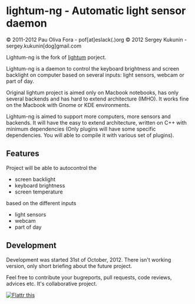 lightum-ng - Automatic light sensor daemon
===============================================

&copy; 2011-2012 Pau Oliva Fora - pof[at]eslack(.)org
&copy; 2012 Sergey Kukunin - sergey.kukunin[dog]gmail.com

Lightum-ng is the fork of [lightum](https://github.com/poliva/lightum) porject.

Lightum-ng is a daemon to control the keyboard brightness and screen backlight on computer based on several inputs: light sensors, webcam or part of day.

Original lightum project is aimed only on Macbook notebooks, has only several backends and has hard to extend architecture (IMHO).
It works fine on the Macbook with Gnome or KDE environments.

Lightum-ng is aimed to support more computers, more sensors and backends. It will have the easy to extend architecture, written on C++ with minimum dependencies (Only plugins will have some specific dependencies. You will able to compile it with various set of plugins).

Features
-------------------
Project will be able to autocontrol the

- screen backlight
- keyboard brightness
- screen temperature

based on the different inputs

- light sensors
- webcam
- part of day

Development
-------------------

Development was started 31st of October, 2012. There isn't working version, only short briefing about the future project.

Feel free to contribute your bugreports, pull requests, code reviews, advices etc. It's collaborative project.

[<img src="http://api.flattr.com/button/flattr-badge-large.png" alt="Flattr this" title="Flattr this" border="0" />](http://flattr.com/thing/970527/Kukuninlightum-ng-on-GitHub)
